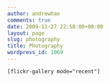 ```yaml
---
author: andrewhao
comments: true
date: 2009-11-27 22:58:00+00:00
layout: page
slug: photography
title: Photography
wordpress_id: 1069
---
```


`[flickr-gallery mode="recent"]`
